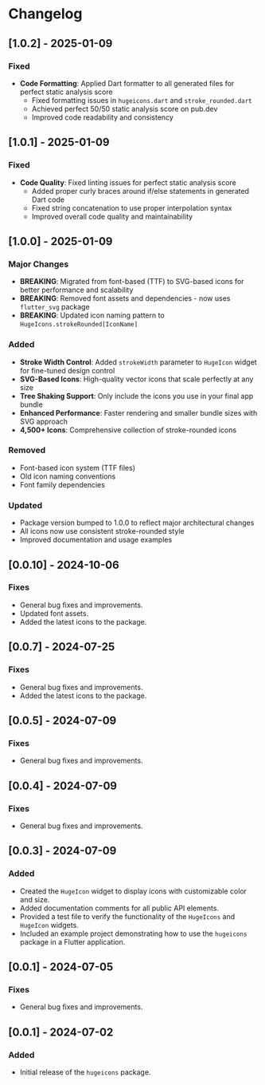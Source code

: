 # Changelog

## [1.0.2] - 2025-01-09
### Fixed
- **Code Formatting**: Applied Dart formatter to all generated files for perfect static analysis score
  - Fixed formatting issues in `hugeicons.dart` and `stroke_rounded.dart`
  - Achieved perfect 50/50 static analysis score on pub.dev
  - Improved code readability and consistency

## [1.0.1] - 2025-01-09
### Fixed
- **Code Quality**: Fixed linting issues for perfect static analysis score
  - Added proper curly braces around if/else statements in generated Dart code
  - Fixed string concatenation to use proper interpolation syntax
  - Improved overall code quality and maintainability

## [1.0.0] - 2025-01-09
### Major Changes
- **BREAKING**: Migrated from font-based (TTF) to SVG-based icons for better performance and scalability
- **BREAKING**: Removed font assets and dependencies - now uses `flutter_svg` package
- **BREAKING**: Updated icon naming pattern to `HugeIcons.strokeRounded[IconName]`

### Added
- **Stroke Width Control**: Added `strokeWidth` parameter to `HugeIcon` widget for fine-tuned design control
- **SVG-Based Icons**: High-quality vector icons that scale perfectly at any size
- **Tree Shaking Support**: Only include the icons you use in your final app bundle
- **Enhanced Performance**: Faster rendering and smaller bundle sizes with SVG approach
- **4,500+ Icons**: Comprehensive collection of stroke-rounded icons

### Removed
- Font-based icon system (TTF files)
- Old icon naming conventions
- Font family dependencies

### Updated
- Package version bumped to 1.0.0 to reflect major architectural changes
- All icons now use consistent stroke-rounded style
- Improved documentation and usage examples

## [0.0.10] - 2024-10-06
### Fixes
- General bug fixes and improvements.
- Updated font assets.
- Added the latest icons to the package.

## [0.0.7] - 2024-07-25
### Fixes
- General bug fixes and improvements.
- Added the latest icons to the package.

## [0.0.5] - 2024-07-09
### Fixes
- General bug fixes and improvements.

## [0.0.4] - 2024-07-09
### Fixes
- General bug fixes and improvements.

## [0.0.3] - 2024-07-09
### Added
- Created the `HugeIcon` widget to display icons with customizable color and size.
- Added documentation comments for all public API elements.
- Provided a test file to verify the functionality of the `HugeIcons` and `HugeIcon` widgets.
- Included an example project demonstrating how to use the `hugeicons` package in a Flutter application.

## [0.0.1] - 2024-07-05
### Fixes
- General bug fixes and improvements.

## [0.0.1] - 2024-07-02
### Added
- Initial release of the `hugeicons` package.
